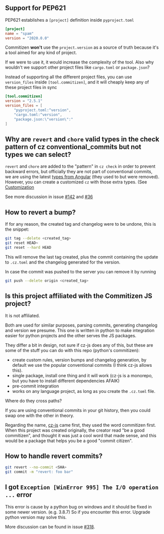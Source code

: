 ## Support for PEP621

PEP621 establishes a `[project]` definition inside `pyproject.toml`

```toml
[project]
name = "spam"
version = "2020.0.0"
```

Commitizen **won't** use the `project.version` as a source of truth because it's a
tool aimed for any kind of project.

If we were to use it, it would increase the complexity of the tool. Also why
wouldn't we support other project files like `cargo.toml` or `package.json`?

Instead of supporting all the different project files, you can use `version_files`
inside `[tool.commitizen]`, and it will cheaply keep any of these project files in sync

```toml
[tool.commitizen]
version = "2.5.1"
version_files = [
    "pyproject.toml:^version",
    "cargo.toml:^version",
    "package.json:\"version\":"
]
```

## Why are `revert` and `chore` valid types in the check pattern of cz conventional_commits but not types we can select?

`revert` and `chore` are added to the "pattern" in `cz check` in order to prevent backward errors, but officially they are not part of conventional commits, we are using the latest [types from Angular](https://github.com/angular/angular/blob/22b96b9/CONTRIBUTING.md#type) (they used to but were removed).
However, you can create a customized `cz` with those extra types. (See [Customization](https://commitizen-tools.github.io/commitizen/customization/)

See more discussion in issue [#142](https://github.com/commitizen-tools/commitizen/issues/142) and [#36](https://github.com/commitizen-tools/commitizen/issues/36)

## How to revert a bump?

If for any reason, the created tag and changelog were to be undone, this is the snippet:

```sh
git tag --delete <created_tag>
git reset HEAD~
git reset --hard HEAD
```

This will remove the last tag created, plus the commit containing the update to `.cz.toml` and the changelog generated for the version.

In case the commit was pushed to the server you can remove it by running

```sh
git push --delete origin <created_tag>
```

## Is this project affiliated with the Commitizen JS project?

It is not affiliated.

Both are used for similar purposes, parsing commits, generating changelog and version we presume.
This one is written in python to make integration easier for python projects and the other serves the JS packages.

They differ a bit in design, not sure if cz-js does any of this, but these are some of the stuff you can do with this repo (python's commitizen):

- create custom rules, version bumps and changelog generation, by default we use the popular conventional commits (I think cz-js allows this).
- single package, install one thing and it will work (cz-js is a monorepo, but you have to install different dependencies AFAIK)
- pre-commit integration
- works on any language project, as long as you create the `.cz.toml` file.

Where do they cross paths?

If you are using conventional commits in your git history, then you could swap one with the other in theory.

Regarding the name, [cz-js][cz-js] came first, they used the word commitizen first. When this project was created originally, the creator read "be a good commitizen", and thought it was just a cool word that made sense, and this would be a package that helps you be a good "commit citizen".

[cz-js]: https://github.com/commitizen/cz-cli

## How to handle revert commits?

```sh
git revert --no-commit <SHA>
git commit -m "revert: foo bar"
```

## I got `Exception [WinError 995] The I/O operation ...` error

This error is cause by a python bug on windows and it should be fixed in some newer version. (e.g. 3.8.7) So if you encounter this error. Upgrade python version may solve this.

More discussion can be found in issue [#318](https://github.com/commitizen-tools/commitizen/issues/318).

